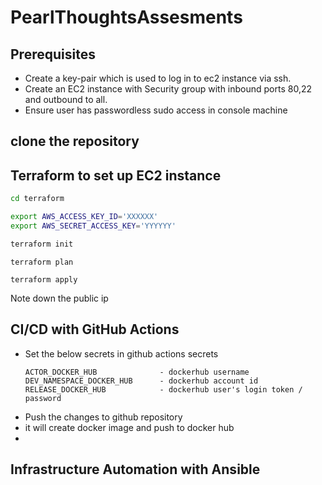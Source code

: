 # PearlThoughtsAssesments

## Prerequisites
* Create a key-pair which is used to log in to ec2 instance via ssh.
* Create an EC2 instance with Security group with inbound ports 80,22 and outbound to all.
* Ensure user has passwordless sudo access in console machine 

## clone the repository
## Terraform to set up EC2 instance

```bash
cd terraform
```
```bash
export AWS_ACCESS_KEY_ID='XXXXXX'
export AWS_SECRET_ACCESS_KEY='YYYYYY'
```

```bash
terraform init
```
```
terraform plan
```
```
terraform apply
```

Note down the public ip

## CI/CD with GitHub Actions

* Set the below secrets in github actions secrets
  ```
  ACTOR_DOCKER_HUB              - dockerhub username
  DEV_NAMESPACE_DOCKER_HUB      - dockerhub account id
  RELEASE_DOCKER_HUB            - dockerhub user's login token / password
  ```
* Push the changes to github repository
* it will create docker image and push to docker hub
* 

## Infrastructure Automation with Ansible
